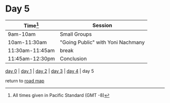 # Day 5

| Time[^1] | Session | 
| --- | --- |
| 9am-10am   | Small Groups   |
| 10am-11:30am   | "Going Public" with Yoni Nachmany  |
| 11:30am-11:45am   | break   |
| 11:45am-12:30pm   | Conclusion |



[day 0](day0.md) | [day 1](day1.md) | [day 2](day2.md) | [day 3](day3.md) | [day 4](day4.md) | day 5

return to [road map](road_map.md)

[^1]: All times given in Pacific Standard (GMT -8)
